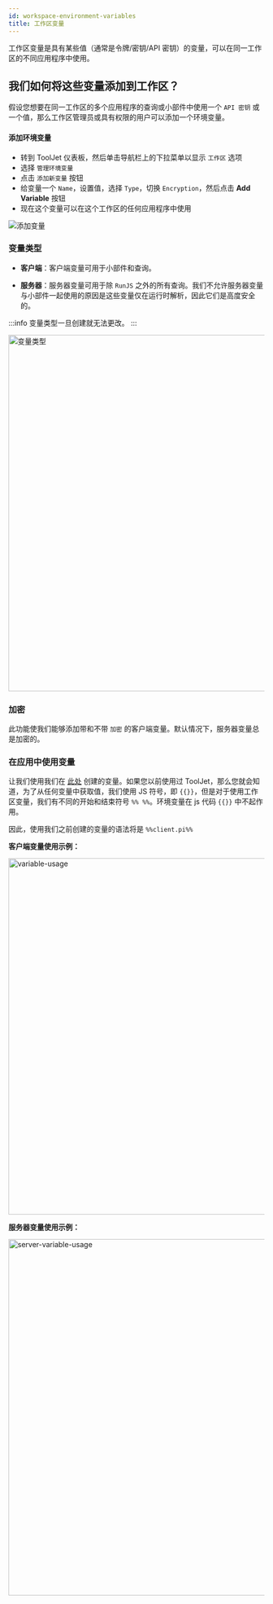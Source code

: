 ```yaml
---
id: workspace-environment-variables
title: 工作区变量
---
```


工作区变量是具有某些值（通常是令牌/密钥/API 密钥）的变量，可以在同一工作区的不同应用程序中使用。

## 我们如何将这些变量添加到工作区？

假设您想要在同一工作区的多个应用程序的查询或小部件中使用一个 `API 密钥` 或一个值，那么工作区管理员或具有权限的用户可以添加一个环境变量。

#### 添加环境变量
- 转到 ToolJet 仪表板，然后单击导航栏上的下拉菜单以显示 `工作区` 选项
- 选择 `管理环境变量` 
- 点击 `添加新变量` 按钮
- 给变量一个 `Name`，设置值，选择 `Type`，切换 `Encryption`，然后点击 **Add Variable** 按钮
- 现在这个变量可以在这个工作区的任何应用程序中使用

<div style={{textAlign: 'center'}}>

<img className="screenshot-full" src="/img/tutorial/use-env-org-vars/work-var.gif" alt="添加变量" />

</div>

### 变量类型

- **客户端**：客户端变量可用于小部件和查询。

- **服务器**：服务器变量可用于除 `RunJS` 之外的所有查询。我们不允许服务器变量与小部件一起使用的原因是这些变量仅在运行时解析，因此它们是高度安全的。

:::info
变量类型一旦创建就无法更改。
:::

<div style={{textAlign: 'center'}}>

<img className="screenshot-full" src="/img/tutorial/use-env-org-vars/variable-type.png" alt="变量类型" width="700"/>

</div>

### 加密

此功能使我们能够添加带和不带 `加密` 的客户端变量。默认情况下，服务器变量总是加密的。

### 在应用中使用变量

让我们使用我们在 [此处](Workspace-environment-variables#adding-the-environment-variable) 创建的变量。如果您以前使用过 ToolJet，那么您就会知道，为了从任何变量中获取值，我们使用 JS 符号，即 `{{}}`，但是对于使用工作区变量，我们有不同的开始和结束符号 `%% %%`。环境变量在 js 代码 `{{}}` 中不起作用。

因此，使用我们之前创建的变量的语法将是 `%%client.pi%%` 

**客户端变量使用示例：**

<div style={{textAlign: 'center'}}>

<img className="screenshot-full" src="/img/tutorial/use-env-org-vars/variable-usage.png" alt="variable-usage" width="700"/>

</div>

**服务器变量使用示例：**

<div style={{textAlign: 'center'}}>

<img className="screenshot-full" src="/img/tutorial/use-env-org-vars/server-variable-usage.png" alt="server-variable-usage" width="700" />

</div>
